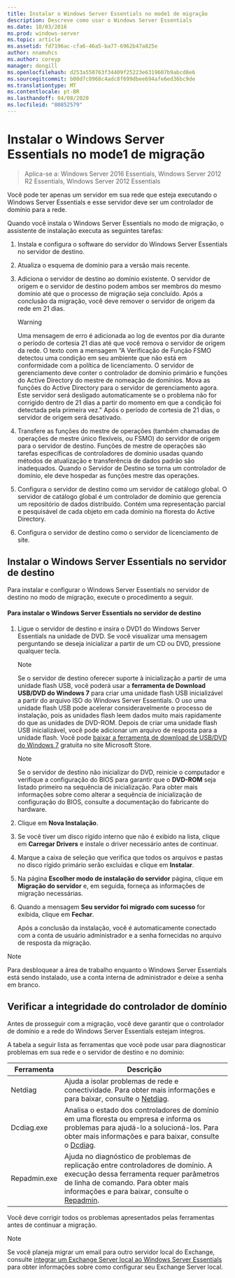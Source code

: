 ```yaml
---
title: Instalar o Windows Server Essentials no mode1 de migração
description: Descreve como usar o Windows Server Essentials
ms.date: 10/03/2016
ms.prod: windows-server
ms.topic: article
ms.assetid: fd7196ac-cfa6-46a5-ba77-6962b47a825e
author: nnamuhcs
ms.author: coreyp
manager: dongill
ms.openlocfilehash: d253a550763f34409f25223e6319607b9abcd8e6
ms.sourcegitcommit: b00d7c8968c4adc8f699dbee694afe6ed36bc9de
ms.translationtype: MT
ms.contentlocale: pt-BR
ms.lasthandoff: 04/08/2020
ms.locfileid: "80852579"
---
```

# <a name="install-windows-server-essentials-in-migration-mode1"></a>Instalar o Windows Server Essentials no mode1 de migração

>Aplica-se a: Windows Server 2016 Essentials, Windows Server 2012 R2 Essentials, Windows Server 2012 Essentials

Você pode ter apenas um servidor em sua rede que esteja executando o Windows Server Essentials e esse servidor deve ser um controlador de domínio para a rede.  
  
 Quando você instala o Windows Server Essentials no modo de migração, o assistente de instalação executa as seguintes tarefas:  
  
1.  Instala e configura o software do servidor do Windows Server Essentials no servidor de destino.  
  
2.  Atualiza o esquema de domínio para a versão mais recente.  
  
3.  Adiciona o servidor de destino ao domínio existente. O servidor de origem e o servidor de destino podem ambos ser membros do mesmo domínio até que o processo de migração seja concluído. Após a conclusão da migração, você deve remover o servidor de origem da rede em 21 dias.  
  
    > [!WARNING]
    >  Uma mensagem de erro é adicionada ao log de eventos por dia durante o período de cortesia 21 dias até que você remova o servidor de origem da rede. O texto com a mensagem “A Verificação de Função FSMO detectou uma condição em seu ambiente que não está em conformidade com a política de licenciamento. O servidor de gerenciamento deve conter o controlador de domínio primário e funções do Active Directory do mestre de nomeação de domínios. Mova as funções do Active Directory para o servidor de gerenciamento agora. Este servidor será desligado automaticamente se o problema não for corrigido dentro de 21 dias a partir do momento em que a condição foi detectada pela primeira vez." Após o período de cortesia de 21 dias, o servidor de origem será desativado.  
  
4.  Transfere as funções do mestre de operações (também chamadas de operações de mestre único flexíveis, ou FSMO) do servidor de origem para o servidor de destino. Funções de mestre de operações são tarefas específicas de controladores de domínio usadas quando métodos de atualização e transferência de dados padrão são inadequados. Quando o Servidor de Destino se torna um controlador de domínio, ele deve hospedar as funções mestre das operações.  
  
5.  Configura o servidor de destino como um servidor de catálogo global. O servidor de catálogo global é um controlador de domínio que gerencia um repositório de dados distribuído. Contém uma representação parcial e pesquisável de cada objeto em cada domínio na floresta do Active Directory.  
  
6.  Configura o servidor de destino como o servidor de licenciamento de site.  
  
##  <a name="install-windows-server-essentials-on-the-destination-server"></a><a name="BKMK_Install"></a>Instalar o Windows Server Essentials no servidor de destino  
 Para instalar e configurar o Windows Server Essentials no servidor de destino no modo de migração, execute o procedimento a seguir.  
  
#### <a name="to-install-windows-server-essentials-on-the-destination-server"></a>Para instalar o Windows Server Essentials no servidor de destino  
  
1. Ligue o servidor de destino e insira o DVD1 do Windows Server Essentials na unidade de DVD. Se você visualizar uma mensagem perguntando se deseja inicializar a partir de um CD ou DVD, pressione qualquer tecla.  
  
   > [!NOTE]
   >  Se o servidor de destino oferecer suporte à inicialização a partir de uma unidade flash USB, você poderá usar a **ferramenta de Download USB/DVD do Windows 7** para criar uma unidade flash USB inicializável a partir do arquivo ISO do Windows Server Essentials. O uso uma unidade flash USB pode acelerar consideravelmente o processo de instalação, pois as unidades flash leem dados muito mais rapidamente do que as unidades de DVD-ROM. Depois de criar uma unidade flash USB inicializável, você pode adicionar um arquivo de resposta para a unidade flash. Você pode [baixar a ferramenta de download de USB/DVD do Windows 7](https://go.microsoft.com/fwlink/p/?LinkId=248282) gratuita no site Microsoft Store.  
  
   > [!NOTE]
   >  Se o servidor de destino não inicializar do DVD, reinicie o computador e verifique a configuração do BIOS para garantir que o **DVD-ROM** seja listado primeiro na sequência de inicialização. Para obter mais informações sobre como alterar a sequência de inicialização de configuração do BIOS, consulte a documentação do fabricante do hardware.  
  
2. Clique em **Nova Instalação**.  
  
3. Se você tiver um disco rígido interno que não é exibido na lista, clique em **Carregar Drivers** e instale o driver necessário antes de continuar.  
  
4. Marque a caixa de seleção que verifica que todos os arquivos e pastas no disco rígido primário serão excluídas e clique em **Instalar**.  
  
5. Na página **Escolher modo de instalação do servidor** página, clique em **Migração do servidor** e, em seguida, forneça as informações de migração necessárias.  
  
6. Quando a mensagem **Seu servidor foi migrado com sucesso** for exibida, clique em **Fechar**.  
  
   Após a conclusão da instalação, você é automaticamente conectado com a conta de usuário administrador e a senha fornecidas no arquivo de resposta da migração.  
  
> [!NOTE]
>  Para desbloquear a área de trabalho enquanto o Windows Server Essentials está sendo instalado, use a conta interna de administrador e deixe a senha em branco.  
  
##  <a name="verify-the-health-of-the-domain-controller"></a><a name="BKMK_VerifyTheHealthOfDC"></a>Verificar a integridade do controlador de domínio  
 Antes de prosseguir com a migração, você deve garantir que o controlador de domínio e a rede do Windows Server Essentials estejam íntegros.  
  
 A tabela a seguir lista as ferramentas que você pode usar para diagnosticar problemas em sua rede e o servidor de destino e no domínio:  
  
|Ferramenta|Descrição|  
|----------|-----------------|  
|Netdiag|Ajuda a isolar problemas de rede e conectividade. Para obter mais informações e para baixar, consulte o [Netdiag](https://go.microsoft.com/fwlink/?LinkId=217388).|  
|Dcdiag.exe|Analisa o estado dos controladores de domínio em uma floresta ou empresa e informa os problemas para ajudá-lo a solucioná-los. Para obter mais informações e para baixar, consulte o [Dcdiag](https://go.microsoft.com/fwlink/?LinkId=217389).|  
|Repadmin.exe|Ajuda no diagnóstico de problemas de replicação entre controladores de domínio. A execução dessa ferramenta requer parâmetros de linha de comando. Para obter mais informações e para baixar, consulte o [Repadmin](https://go.microsoft.com/fwlink/?LinkId=217387).|  
  
 Você deve corrigir todos os problemas apresentados pelas ferramentas antes de continuar a migração.  
  
> [!NOTE]
>  Se você planeja migrar um email para outro servidor local do Exchange, consulte [integrar um Exchange Server local ao Windows Server Essentials](../manage/Integrate-an-On-Premises-Exchange-Server-with-Windows-Server-Essentials.md) para obter informações sobre como configurar seu Exchange Server local.
